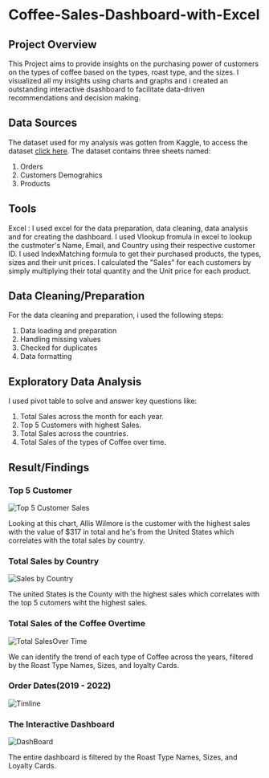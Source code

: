 # Coffee-Sales-Dashboard-with-Excel

## Project Overview 

This Project aims to provide insights on the purchasing power of customers on the types of coffee based on the types, roast type, and the sizes. I visualized all my insights using charts and graphs and i created an outstanding interactive dsashboard to facilitate data-driven recommendations and decision making.


## Data Sources 
The dataset used for my analysis was gotten from Kaggle, to access the dataset [click here](https://www.kaggle.com/datasets/mohammadkaiftahir/coffee-orders-data). The dataset contains three sheets named:
1. Orders
2. Customers Demograhics
3. Products

## Tools 

Excel : I used excel for the data preparation, data cleaning, data analysis and for creating the dashboard. I used Vlookup fromula in excel to lookup the custmoter's Name, Email, and Country using their respective customer ID. I used IndexMatching formula to get their purchased products, the types, sizes and their unit prices. I calculated the "Sales" for each customers by simply multiplying their total quantity and the Unit price for each product.



## Data Cleaning/Preparation 

For the data cleaning and preparation, i used the following steps:
1. Data loading and preparation
2. Handling missing values
3. Checked for duplicates
4. Data formatting

## Exploratory Data Analysis 

I used pivot table to solve and answer key questions like:
1. Total Sales across the month for each year.
2. Top 5 Customers with highest Sales.
3. Total Sales across the countries.
4. Total Sales of the types of Coffee over time.

## Result/Findings

### Top 5 Customer

![Top 5 Customer Sales](https://github.com/oluwadami123/Coffee-Sales-Dashboard-with-Excel/assets/105118910/314b9a5d-d705-47f1-8b0d-4c74778d7761)

Looking at this chart, Allis Wilmore is the customer with the highest sales with the value of $317 in total and he's from the United States which correlates with the total sales by country.

### Total Sales by Country 

![Sales by Country](https://github.com/oluwadami123/Coffee-Sales-Dashboard-with-Excel/assets/105118910/3960861a-0eb7-4daf-a87c-c550980b4a42)

The united States is the County with the highest sales which correlates with the top 5 cutomers wiht the highest sales.

### Total Sales of the Coffee Overtime 

![Total SalesOver Time](https://github.com/oluwadami123/Coffee-Sales-Dashboard-with-Excel/assets/105118910/3b19ccbc-7a59-4c08-abd3-1a2c1dc5eff1)

We can identify the trend of each type of Coffee across the years, filtered by the Roast Type Names, Sizes, and loyalty Cards.

### Order Dates(2019 - 2022)

![Timline](https://github.com/oluwadami123/Coffee-Sales-Dashboard-with-Excel/assets/105118910/dd0d918c-5914-43f5-a7e7-c1ebf4a1805a)

### The Interactive Dashboard

![DashBoard](https://github.com/oluwadami123/Coffee-Sales-Dashboard-with-Excel/assets/105118910/1f4e3e86-3d09-4852-8123-84426aa02cfa)

The entire dashboard is filtered by the Roast Type Names, Sizes, and Loyalty Cards.







